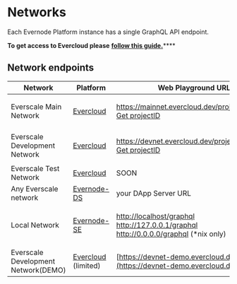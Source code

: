 # Networks

Each Evernode Platform instance has a single GraphQL API endpoint.

**To get access to Evercloud please** [**follow this guide.**](../../products/evercloud/get-started.md)\*\*\*\*

## Network endpoints

| Network                             | Platform                                          | Web Playground URLs                                                                                                                                                                                                  | HTTP Endpoints                                                                                                                                                 | Websocket Endpoints                                                                                                                                          |
| ----------------------------------- | ------------------------------------------------- | -------------------------------------------------------------------------------------------------------------------------------------------------------------------------------------------------------------------- | -------------------------------------------------------------------------------------------------------------------------------------------------------------- | ------------------------------------------------------------------------------------------------------------------------------------------------------------ |
| Everscale Main Network              | [Evercloud](../../products/evercloud/)            | <p>https://mainnet.evercloud.dev/projectID/graphql<br><a href="https://docs.everos.dev/evernode-platform/products/evercloud/get-started">Get projectID</a></p>                                                       | <p>https://mainnet.evercloud.dev/projectID/graphql<br><a href="https://docs.everos.dev/evernode-platform/products/evercloud/get-started">Get projectID</a></p> | <p>wss://mainnet.evercloud.dev/projectID/graphql<br><a href="https://docs.everos.dev/evernode-platform/products/evercloud/get-started">Get projectID</a></p> |
| Everscale Development Network       | [Evercloud](../../products/evercloud/)            | <p>https://devnet.evercloud.dev/projectID/graphql<br><a href="https://docs.everos.dev/evernode-platform/products/evercloud/get-started">Get projectID</a></p>                                                        | <p>https://devnet.evercloud.dev/projectID/graphql<br><a href="https://docs.everos.dev/evernode-platform/products/evercloud/get-started">Get projectID</a></p>  | <p>wss://devnet.evercloud.dev/projectID/graphql<br><a href="https://docs.everos.dev/evernode-platform/products/evercloud/get-started">Get projectID</a></p>  |
| Everscale Test Network              | [Evercloud](../../products/evercloud/)            | SOON                                                                                                                                                                                                                 | SOON                                                                                                                                                           | SOON                                                                                                                                                         |
| Any Everscale network               | [Evernode-DS](../../products/dapp-server-ds.md)   | your DApp Server URL                                                                                                                                                                                                 | your DApp Server URL                                                                                                                                           | your DApp Server URL                                                                                                                                         |
| Local Network                       | [Evernode-SE](../../products/simple-emulator-se/) | <p><a href="http://localhost/graphql">http://localhost/graphql</a><br><a href="http://127.0.0.1/graphql">http://127.0.0.1/graphql</a><br><a href="http://0.0.0.0/graphql">http://0.0.0.0/graphql</a> (*nix only)</p> | <p>http://localhost/graphql<br>http://127.0.0.1/graphql<br>http://0.0.0.0/graphql</p>                                                                          | wss://localhost/graphql                                                                                                                                      |
| Everscale Development Network(DEMO) | [Evercloud](../../products/evercloud/) (limited)  | [https://devnet-demo.evercloud.dev/graphql](https://devnet-demo.evercloud.dev/graphql)                                                                                                                               | [https://devnet-demo.evercloud.dev/graphql](https://devnet-demo.evercloud.dev/graphql)                                                                         | wss://devnet-demo.evercloud.dev/graphql                                                                                                                      |
